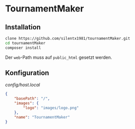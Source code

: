 # TournamentMaker

## Installation
```sh
clone https://github.com/silentx1981/tournamentMaker.git
cd tournamentMaker
composer install
```

Der ```web```-Path muss auf ```public_html``` gesetzt werden.

## Konfiguration
_config/host.local_
```json
{
    "basePath": "/",
    "images": {
        "logo": "images/logo.png"
    },
    "name": "TournamentMaker"
}
```
